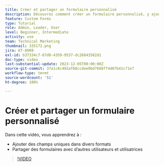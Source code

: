 ```yaml
---
title: Créer et partager un formulaire personnalisé
description: Découvrez comment créer un formulaire personnalisé, y ajouter des champs uniques, et partager des formulaires avec les utilisateurs et les utilisatrices.
feature: Custom Forms
type: Tutorial
role: Admin, Leader, User
level: Beginner, Intermediate
activity: use
team: Technical Marketing
thumbnail: 335172.png
jira: KT-8909
exl-id: b37334c7-67d0-4359-9537-dc26843582d1
doc-type: video
last-substantial-update: 2023-12-05T00:00:00Z
source-git-commit: 37a1c8c492af68ccdee9bd7688ff4d07b41c71e7
workflow-type: tm+mt
source-wordcount: '51'
ht-degree: 100%

---
```


# Créer et partager un formulaire personnalisé

Dans cette vidéo, vous apprendrez à :

* Ajouter des champs uniques dans divers formats
* Partager des formulaires avec d’autres utilisateurs et utilisatrices

>[!VIDEO](https://video.tv.adobe.com/v/335172/?quality=12&learn=on)

